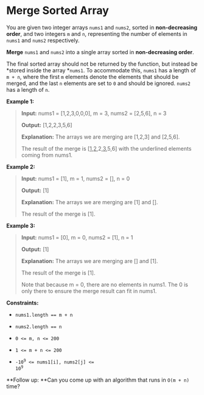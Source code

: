 # Merge Sorted Array

You are given two integer arrays <code>nums1</code> and <code>nums2</code>, sorted in **non-decreasing order**, and two integers <code>m</code> and <code>n</code>, representing the number of elements in <code>nums1</code> and <code>nums2</code> respectively.

**Merge** <code>nums1</code> and <code>nums2</code> into a single array sorted in **non-decreasing order**.

The final sorted array should not be returned by the function, but instead be *stored inside the array *<code>nums1</code>. To accommodate this, <code>nums1</code> has a length of <code>m + n</code>, where the first <code>m</code> elements denote the elements that should be merged, and the last <code>n</code> elements are set to <code>0</code> and should be ignored. <code>nums2</code> has a length of <code>n</code>.


**Example 1:**
>
> **Input:** nums1 = [1,2,3,0,0,0], m = 3, nums2 = [2,5,6], n = 3
>
> **Output:** [1,2,2,3,5,6]
>
> **Explanation:** The arrays we are merging are [1,2,3] and [2,5,6].
>
> The result of the merge is [<u>1</u>,<u>2</u>,2,<u>3</u>,5,6] with the underlined elements coming from nums1.

**Example 2:**
>
> **Input:** nums1 = [1], m = 1, nums2 = [], n = 0
>
> **Output:** [1]
>
> **Explanation:** The arrays we are merging are [1] and [].
>
> The result of the merge is [1].

**Example 3:**
>
> **Input:** nums1 = [0], m = 0, nums2 = [1], n = 1
>
> **Output:** [1]
>
> **Explanation:** The arrays we are merging are [] and [1].
>
> The result of the merge is [1].
>
> Note that because m = 0, there are no elements in nums1. The 0 is only there to ensure the merge result can fit in nums1.


**Constraints:**

- <code>nums1.length == m + n</code>

- <code>nums2.length == n</code>

- <code>0 &lt;= m, n &lt;= 200</code>

- <code>1 &lt;= m + n &lt;= 200</code>

- <code>-10<sup>9</sup> &lt;= nums1[i], nums2[j] &lt;= 10<sup>9</sup></code>


**Follow up: **Can you come up with an algorithm that runs in <code>O(m + n)</code> time?
